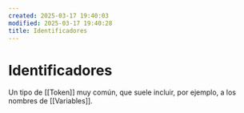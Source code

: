```yaml
---
created: 2025-03-17 19:40:03
modified: 2025-03-17 19:40:28
title: Identificadores
---
```


# Identificadores

Un tipo de [[Token]] muy común, que suele incluir, por ejemplo, a los nombres de [[Variables]].
